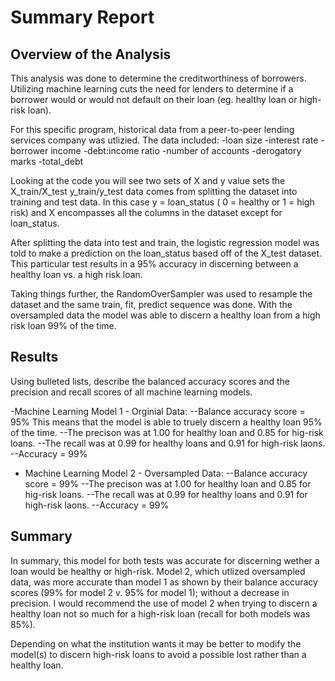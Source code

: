 # Summary Report

## Overview of the Analysis

This analysis was done to determine the creditworthiness of borrowers. Utilizing machine learning cuts the need for lenders to determine if a borrower would or would not default on their loan (eg. healthy loan or high-risk loan). 

For this specific program, historical data from a peer-to-peer lending services company was utlizied. The data included: 
-loan size
-interest rate
-borrower income
-debt:income ratio
-number of accounts
-derogatory marks
-total_debt

Looking at the code you will see two sets of X and y value sets
the X_train/X_test y_train/y_test data comes from splitting the dataset into training and test data.
In this case y = loan_status ( 0 = healthy or 1 = high risk) and X encompasses all the columns in the dataset except for loan_status.

After splitting the data into test and train, the logistic regression model was told to make a prediction on the loan_status based off of the X_test dataset. 
This particular test results in a 95% accuracy in discerning between a healthy loan vs. a high risk loan. 

Taking things further, the RandomOverSampler was used to resample the dataset and the same train, fit, predict sequence was done.
With the oversampled data the model was able to discern a healthy loan from a high risk loan 99% of the time.


## Results

Using bulleted lists, describe the balanced accuracy scores and the precision and recall scores of all machine learning models.

-Machine Learning Model 1 - Orginial Data:
--Balance accuracy score = 95% This means that the model is able to truely discern a healthy loan 95% of the time.
--The precison was at 1.00 for healthy loan and 0.85 for hig-risk loans.
--The recall was at 0.99 for healthy loans and 0.91 for high-risk laons.
--Accuracy = 99%


 
* Machine Learning Model 2 - Oversampled Data:
--Balance accuracy score = 99% 
--The precison was at 1.00 for healthy loan and 0.85 for hig-risk loans.
--The recall was at 0.99 for healthy loans and 0.91 for high-risk laons.
--Accuracy = 99%


## Summary

In summary, this model for both tests was accurate for discerning wether a loan would be healthy or high-risk.
Model 2, which utlized oversampled data, was more accurate than model 1 as shown by their balance accuracy scores (99% for model 2 v. 95% for model 1); without a decrease in precision. 
I would recommend the use of model 2 when trying to discern a healthy loan not so much for a high-risk loan (recall for both models was 85%).

Depending on what the institution wants it may be better to modify the model(s) to discern high-risk loans to avoid a possible lost rather than a healthy loan.

